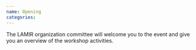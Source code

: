 ```yaml
---
name: Opening
categories:
---
```


The LAMIR organization committee will welcome you to the event and give you an
overview of the workshop activities.
